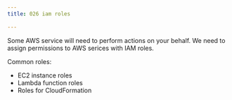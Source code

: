 ```yaml
---
title: 026 iam roles
 
---
```


Some AWS service will need to perform actions on your behalf.
We need to assign permissions to AWS serices with IAM roles.

Common roles:
- EC2 instance roles
- Lambda function roles
- Roles for CloudFormation

